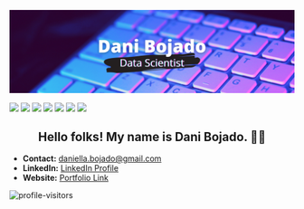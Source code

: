 [![Header](images/dbojado_banner.png "Header")](https://danibojado.com/)

[<img src="https://img.shields.io/badge/python-red?&style=for-the-badge&logo=python&logoColor=white"/>](https://www.python.org/) [<img src="https://img.shields.io/badge/pandas-orange?&style=for-the-badge&logo=pandas&logoColor=white" />](https://pandas.pydata.org) [<img src="https://img.shields.io/badge/numpy-yellow?&style=for-the-badge&logo=numpy&logoColor=white" />](https://numpy.org) [<img src="https://img.shields.io/badge/markdown-darkgreen?&style=for-the-badge&logo=markdown&logoColor=white"/>](https://www.markdownguide.org) [<img src="https://img.shields.io/badge/mysql-blue?&style=for-the-badge&logo=mysql&logoColor=white"/>](https://www.mysql.com) [<img src="https://img.shields.io/badge/Jupyter-purple?&style=for-the-badge&logo=Jupyter&logoColor=white"/>](https://jupyter.org)
[<img src="https://img.shields.io/badge/matplotlib-violet?&style=for-the-badge&logo=matplotlib&logoColor=white"/>](https://jupyter.org)

<h2 align="center">Hello folks! My name is Dani Bojado. 👋🤓</h2>

- <b>Contact:</b> daniella.bojado@gmail.com
- <b>LinkedIn:</b> [LinkedIn Profile](https://www.linkedin.com/in/daniella-bojado) 
- <b>Website:</b> [Portfolio Link](https://danibojado.com/) 

![profile-visitors](https://visitor-badge.glitch.me/badge?page_id=dbojado.dbojado)
